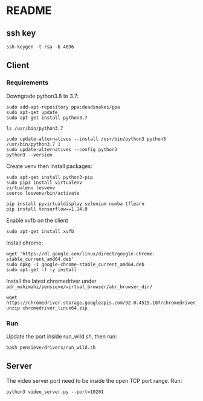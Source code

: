 # README
## ssh key
```
ssh-keygen -t rsa -b 4096
```
## Client
### Requirements
Downgrade python3.8 to 3.7:
```
sudo add-apt-repository ppa:deadsnakes/ppa
sudo apt-get update
sudo apt-get install python3.7

ls /usr/bin/python3.7

sudo update-alternatives --install /usr/bin/python3 python3 /usr/bin/python3.7 1
sudo update-alternatives --config python3
python3 --version
```
Create venv then install packages:
```
sudo apt-get install python3-pip
sudo pip3 install virtualenv
virtualenv lesvenv
source lesvenv/bin/activate

pip install pyvirtualdisplay selenium numba tflearn
pip install tensorflow==1.14.0
```
Enable xvfb on the client
```
sudo apt-get install xvfb
```
Install chrome:
```
wget 'https://dl.google.com/linux/direct/google-chrome-stable_current_amd64.deb'
sudo dpkg -i google-chrome-stable_current_amd64.deb
sudo apt-get -f -y install
```
Install the latest chromedriver under `adr_mahimahi/pensieve/virtual_browser/abr_browser_dir/`
```
wget https://chromedriver.storage.googleapis.com/92.0.4515.107/chromedriver_linux64.zip
unzip chromedriver_linux64.zip
```
### Run
Update the port inside run_wild.sh, then run:
```
bash pensieve/drivers/run_wild.sh
```

## Server
The video server port need to be inside the open TCP port range. Run:
```
python3 video_server.py --port=10201
```

